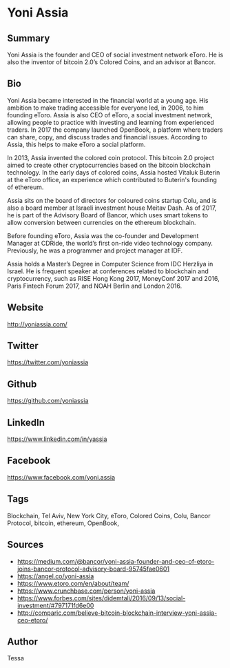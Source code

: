 # Yoni Assia

## Summary
Yoni Assia is the founder and CEO of social investment network eToro. He is also the inventor of bitcoin 2.0’s Colored Coins, and an advisor at Bancor.

## Bio
Yoni Assia became interested in the financial world at a young age. His ambition to make trading accessible for everyone led, in 2006, to him founding eToro. Assia is also CEO of eToro, a social investment network, allowing people to practice with investing and learning from experienced traders. In 2017 the company launched OpenBook, a platform where traders can share, copy, and discuss trades and financial issues. According to Assia, this helps to make eToro a social platform.

In 2013, Assia invented the colored coin protocol. This bitcoin 2.0 project aimed to create other cryptocurrencies based on the bitcoin blockchain technology. In the early days of colored coins, Assia hosted Vitaluk Buterin at the eToro office, an experience which contributed to Buterin's founding of ethereum. 

Assia sits on the board of directors for coloured coins startup Colu, and is also a board member at Israeli investment house Meitav Dash. As of 2017, he is part of the Advisory Board of Bancor, which uses smart tokens to allow conversion between currencies on the ethereum blockchain. 

Before founding eToro, Assia was the co-founder and Development Manager at CDRide, the world’s first on-ride video technology company. Previously, he was a programmer and project manager at IDF. 

Assia holds a Master’s Degree in Computer Science from IDC Herzliya in Israel. He is frequent speaker at conferences related to blockchain and cryptocurrency, such as RISE Hong Kong 2017, MoneyConf 2017 and 2016, Paris Fintech Forum 2017, and NOAH Berlin and London 2016.

## Website 
http://yoniassia.com/

## Twitter 
https://twitter.com/yoniassia

## Github 
https://github.com/yoniassia

## LinkedIn 
https://www.linkedin.com/in/yassia

## Facebook 
https://www.facebook.com/yoni.assia

## Tags
Blockchain, Tel Aviv, New York City, eToro, Colored Coins, Colu, Bancor Protocol, bitcoin, ethereum, OpenBook,

## Sources 
- https://medium.com/@bancor/yoni-assia-founder-and-ceo-of-etoro-joins-bancor-protocol-advisory-board-95745fae0601 
- https://angel.co/yoni-assia 
- https://www.etoro.com/en/about/team/ 
- https://www.crunchbase.com/person/yoni-assia 
- https://www.forbes.com/sites/didemtali/2016/09/13/social-investment/#797171fd6e00 
- http://comparic.com/believe-bitcoin-blockchain-interview-yoni-assia-ceo-etoro/

## Author
Tessa
